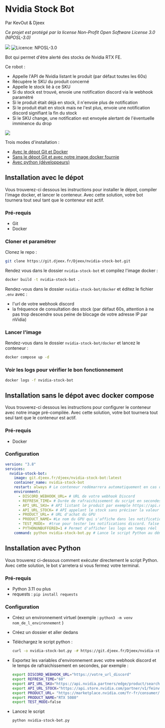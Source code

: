 # Nvidia Stock Bot
Par KevOut & Djeex

*Ce projet est protégé par la license Non-Profit Open Software License 3.0 (NPOSL-3.0)*


[![](https://img.shields.io/badge/JV%20hardware-rejoindre-green?style=flat-square&logo=discord&logoColor=%23fff&label=JV%20hardware&link=https%3A%2F%2Fdiscord.gg%2Fgxffg3GA96)](https://discord.gg/gxffg3GA96) ![Licence: NPOSL-3.0](https://img.shields.io/badge/license-NPOSL--3.0-blue?style=flat-square&)

Bot qui permet d'être alerté des stocks de Nvidia RTX FE.

Ce robot :
- Appelle l'API de Nvidia listant le produit (par défaut toutes les 60s)
- Récupère le SKU du produit concerné
- Appelle le stock lié à ce SKU
- Si du stock est trouvé, envoie une notification discord via le webhook paramétré
- Si le produit était déjà en stock, il n'envoie plus de notification
- Si le produit était en stock mais ne l'est plus, envoie une notification discord signifiant la fin du stock
- Si le SKU change, une notification est envoyée alertant de l'éventuelle imminence du drop

<img src="https://git.djeex.fr/Djeex/nvidia-stock-bot/raw/branch/main/assets/img/nvbot.png" align="center">

Trois modes d'installation :
- [Avec le dépot Git et Docker](https://git.djeex.fr/Djeex/nvidia-stock-bot/#installation-avec-le-d%C3%A9pot)
- [Sans le dépot Git et avec notre image docker fournie](https://git.djeex.fr/Djeex/nvidia-stock-bot/#installation-sans-le-d%C3%A9pot-avec-docker-compose)
- [Avec python (développeurs)](https://git.djeex.fr/Djeex/nvidia-stock-bot/#installation-sans-le-d%C3%A9pot-avec-docker-compose)

## Installation avec le dépot

Vous trouverez-ci dessous les instructions pour installer le dépot, compiler l'image docker, et lancer le conteneur. Avec cette solution, votre bot tournera tout seul tant que le conteneur est actif.

### Pré-requis
- Git
- Docker

### Cloner et paramétrer

Clonez le repo :
```sh
git clone https://git.djeex.fr/Djeex/nvidia-stock-bot.git
```

Rendez vous dans le dossier `nvidia-stock-bot` et compilez l'image docker :
```sh
docker build -t nvidia-stock-bot .
```

Rendez-vous dans le dossier `nvidia-stock-bot/docker` et éditez le fichier `.env` avec :
- l'url de votre webhook discord
- la fréquence de consultation des stock (par défaut 60s, attention à ne pas trop descendre sous peine de blocage de votre adresse IP par nVidia)

### Lancer l'image

Rendez-vous dans le dossier `nvidia-stock-bot/docker` et lancez le conteneur :
```sh
docker compose up -d
```

### Voir les logs pour vérifier le bon fonctionnement

```sh
docker logs -f nvidia-stock-bot
```

## Installation sans le dépot avec docker compose

Vous trouverez-ci dessous les instructions pour configurer le conteneur avec notre image pré-compilée. Avec cette solution, votre bot tournera tout seul tant que le conteneur est actif.

### Pré-requis
- Docker

### Configuration

```yaml
version: "3.8"
services:
  nvidia-stock-bot:
    image: git.djeex.fr/djeex/nvidia-stock-bot:latest
    container_name: nvidia-stock-bot
    restart: always # Le conteneur redémarrera automatiquement en cas d'échec
    environment:
      - DISCORD_WEBHOOK_URL= # URL de votre webhook Discord
      - REFRESH_TIME= # Durée de rafraichissement du script en secondes
      - API_URL_SKU= # API listant le produit par exemple https://api.nvidia.partners/edge/product/search?page=1&limit=100&locale=fr-fr&Manufacturer=Nvidia&gpu=RTX%205090
      - API_URL_STOCK= # API appelant le stock sans préciser la valeur du sku, par exemple https://api.store.nvidia.com/partner/v1/feinventory?locale=fr-fr&skus=
      - PRODUCT_URL= # URL d'achat du GPU
      - PRODUCT_NAME= #Le nom du GPU qui s'affiche dans les notifications
      - TEST_MODE=  #true pour tester les notifications discord. false par défaut.
      - PYTHONUNBUFFERED=1 # Permet d'afficher les logs en temps réel
    command: python nvidia-stock-bot.py # Lance le script Python au démarrage du conteneur
```

## Installation avec Python

Vous trouverez ci-dessous comment exécuter directement le script Python. Avec cette solution, le bot s'arretera si vous fermez votre terminal.

### Pré-requis

- Python 3.11 ou plus
- requests : `pip install requests`

### Configuration

- Créez un environnement virtuel (exemple : `python3 -m venv nom_de_l_environnement` )
- Créez un dossier et aller dedans
- Téléchargez le script python :
  
  ```sh
  curl -o nvidia-stock-bot.py -# https://git.djeex.fr/Djeex/nvidia-stock-bot/raw/branch/main/nvidia-stock-bot.py
  ```
- Exportez les variables d'environnement avec votre webhook discord et le temps de rafraichissement en secondes, par exemple :
  
  ```sh
  export DISCORD_WEBHOOK_URL="https://votre_url_discord"
  export REFRESH_TIME="60"
  export API_URL_SKU="https://api.nvidia.partners/edge/product/search?page=1&limit=100&locale=fr-fr&Manufacturer=Nvidia&gpu=RTX%205080"
  export API_URL_STOCK="https://api.store.nvidia.com/partner/v1/feinventory?locale=fr-fr&skus="
  export PRODUCT_URL= "https://marketplace.nvidia.com/fr-fr/consumer/graphics-cards/?locale=fr-fr&page=1&limit=12&gpu=RTX%205080&manufacturer=NVIDIA"
  export PRODUCT_NAME="RTX 5080"
  export TEST_MODE=false
  ```
- Lancez le script
  
  ```sh
  python nvidia-stock-bot.py
  ```